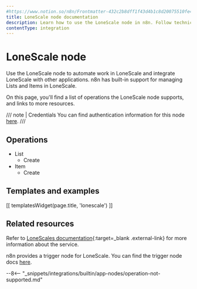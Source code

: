 ```yaml
---
#https://www.notion.so/n8n/Frontmatter-432c2b8dff1f43d4b1c8d20075510fe4
title: LoneScale node documentation
description: Learn how to use the LoneScale node in n8n. Follow technical documentation to integrate LoneScale node into your workflows.
contentType: integration
---
```


# LoneScale node

Use the LoneScale node to automate work in LoneScale and integrate LoneScale with other applications. n8n has built-in support for managing Lists and Items in LoneScale. 

On this page, you'll find a list of operations the LoneScale node supports, and links to more resources.

/// note | Credentials
You can find authentication information for this node [here](/integrations/builtin/credentials/lonescale/).
///

## Operations

* List
	* Create
* Item
	* Create

## Templates and examples

<!-- see https://www.notion.so/n8n/Pull-in-templates-for-the-integrations-pages-37c716837b804d30a33b47475f6e3780 -->
[[ templatesWidget(page.title, 'lonescale') ]]

## Related resources

Refer to [LoneScales documentation](https://help-center.lonescale.com/en/articles/6454360-lonescale-public-api){:target=_blank .external-link} for more information about the service.

n8n provides a trigger node for LoneScale. You can find the trigger node docs [here](/integrations/builtin/trigger-nodes/n8n-nodes-base.lonescaletrigger/).

--8<-- "_snippets/integrations/builtin/app-nodes/operation-not-supported.md"
